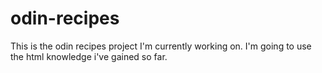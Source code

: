 # odin-recipes
This is the odin recipes project I'm currently working on. I'm going to use the html knowledge i've gained so far. 